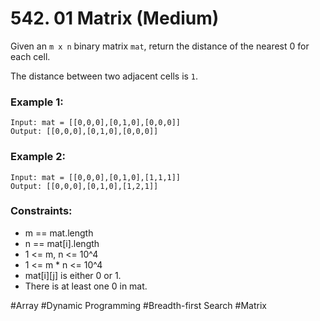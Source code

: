 # 542. 01 Matrix (Medium)

Given an `m x n` binary matrix `mat`, return the distance of the nearest 0 for each cell.

The distance between two adjacent cells is `1`.

### Example 1:

```
Input: mat = [[0,0,0],[0,1,0],[0,0,0]]
Output: [[0,0,0],[0,1,0],[0,0,0]]
```

### Example 2:

```
Input: mat = [[0,0,0],[0,1,0],[1,1,1]]
Output: [[0,0,0],[0,1,0],[1,2,1]]
```

### Constraints:

- m == mat.length
- n == mat[i].length
- 1 <= m, n <= 10^4
- 1 <= m \* n <= 10^4
- mat[i][j] is either 0 or 1.
- There is at least one 0 in mat.

#Array #Dynamic Programming #Breadth-first Search #Matrix
